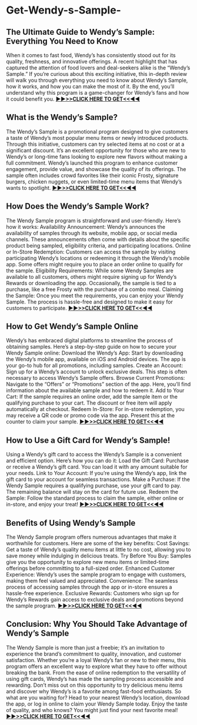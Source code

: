 # Get-Wendy-s-Sample-
## The Ultimate Guide to Wendy’s Sample: Everything You Need to Know
When it comes to fast food, Wendy’s has consistently stood out for its quality, freshness, and innovative offerings. A recent highlight that has captured the attention of food lovers and deal-seekers alike is the “Wendy’s Sample.” If you’re curious about this exciting initiative, this in-depth review will walk you through everything you need to know about Wendy’s Sample, how it works, and how you can make the most of it. By the end, you’ll understand why this program is a game-changer for Wendy’s fans and how it could benefit you.
**[▶️▶️>>CLICK HERE TO GET<<◀️◀️](https://mhl24.com/wendy-sample/)**
## What is the Wendy’s Sample?
The Wendy’s Sample is a promotional program designed to give customers a taste of Wendy’s most popular menu items or newly introduced products. Through this initiative, customers can try selected items at no cost or at a significant discount. It’s an excellent opportunity for those who are new to Wendy’s or long-time fans looking to explore new flavors without making a full commitment.
Wendy’s launched this program to enhance customer engagement, provide value, and showcase the quality of its offerings. The sample often includes crowd favorites like their iconic Frosty, signature burgers, chicken nuggets, or even limited-time menu items that Wendy’s wants to spotlight.
**[▶️▶️>>CLICK HERE TO GET<<◀️◀️](https://mhl24.com/wendy-sample/)**
## How Does the Wendy’s Sample Work?
The Wendy Sample program is straightforward and user-friendly. Here’s how it works:
Availability Announcement: Wendy’s announces the availability of samples through its website, mobile app, or social media channels. These announcements often come with details about the specific product being sampled, eligibility criteria, and participating locations.
Online or In-Store Redemption: Customers can access the sample by visiting participating Wendy’s locations or redeeming it through the Wendy’s mobile app. Some offers might require you to place an order online to qualify for the sample.
Eligibility Requirements: While some Wendy Samples are available to all customers, others might require signing up for Wendy’s Rewards or downloading the app. Occasionally, the sample is tied to a purchase, like a free Frosty with the purchase of a combo meal.
Claiming the Sample: Once you meet the requirements, you can enjoy your Wendy Sample. The process is hassle-free and designed to make it easy for customers to participate.
**[▶️▶️>>CLICK HERE TO GET<<◀️◀️](https://mhl24.com/wendy-sample/)**
## How to Get Wendy’s Sample Online
Wendy’s has embraced digital platforms to streamline the process of obtaining samples. Here’s a step-by-step guide on how to secure your Wendy Sample online:
Download the Wendy’s App: Start by downloading the Wendy’s mobile app, available on iOS and Android devices. The app is your go-to hub for all promotions, including samples.
Create an Account: Sign up for a Wendy’s account to unlock exclusive deals. This step is often necessary to access Wendy’s Sample offers.
Browse Current Promotions: Navigate to the “Offers” or “Promotions” section of the app. Here, you’ll find information about the available sample and how to redeem it.
Add to Your Cart: If the sample requires an online order, add the sample item or the qualifying purchase to your cart. The discount or free item will apply automatically at checkout.
Redeem In-Store: For in-store redemption, you may receive a QR code or promo code via the app. Present this at the counter to claim your sample.
**[▶️▶️>>CLICK HERE TO GET<<◀️◀️](https://mhl24.com/wendy-sample/)**
## How to Use a Gift Card for Wendy’s Sample!
Using a Wendy’s gift card to access the Wendy’s Sample is a convenient and efficient option. Here’s how you can do it:
Load the Gift Card: Purchase or receive a Wendy’s gift card. You can load it with any amount suitable for your needs.
Link to Your Account: If you’re using the Wendy’s app, link the gift card to your account for seamless transactions.
Make a Purchase: If the Wendy Sample requires a qualifying purchase, use your gift card to pay. The remaining balance will stay on the card for future use.
Redeem the Sample: Follow the standard process to claim the sample, either online or in-store, and enjoy your treat!
**[▶️▶️>>CLICK HERE TO GET<<◀️◀️](https://mhl24.com/wendy-sample/)**
## Benefits of Using Wendy’s Sample
The Wendy Sample program offers numerous advantages that make it worthwhile for customers. Here are some of the key benefits:
Cost Savings: Get a taste of Wendy’s quality menu items at little to no cost, allowing you to save money while indulging in delicious treats.
Try Before You Buy: Samples give you the opportunity to explore new menu items or limited-time offerings before committing to a full-sized order.
Enhanced Customer Experience: Wendy’s uses the sample program to engage with customers, making them feel valued and appreciated.
Convenience: The seamless process of accessing samples through the app or in-store ensures a hassle-free experience.
Exclusive Rewards: Customers who sign up for Wendy’s Rewards gain access to exclusive deals and promotions beyond the sample program.
**[▶️▶️>>CLICK HERE TO GET<<◀️◀️](https://mhl24.com/wendy-sample/)**
## Conclusion: Why You Should Take Advantage of Wendy’s Sample
The Wendy Sample is more than just a freebie; it’s an invitation to experience the brand’s commitment to quality, innovation, and customer satisfaction. Whether you’re a loyal Wendy’s fan or new to their menu, this program offers an excellent way to explore what they have to offer without breaking the bank.
From the ease of online redemption to the versatility of using gift cards, Wendy’s has made the sampling process accessible and rewarding. Don’t miss out on this opportunity to try delicious menu items and discover why Wendy’s is a favorite among fast-food enthusiasts. So what are you waiting for? Head to your nearest Wendy’s location, download the app, or log in online to claim your Wendy Sample today. Enjoy the taste of quality, and who knows? You might just find your next favorite meal!
**[▶️▶️>>CLICK HERE TO GET<<◀️◀️](https://mhl24.com/wendy-sample/)**
